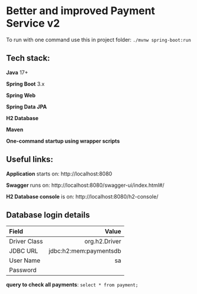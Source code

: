 # Better and improved Payment Service v2

To run with one command use this in project folder: `./mvnw spring-boot:run`

## Tech stack:

**Java** 17+

**Spring Boot** 3.x

**Spring Web**

**Spring Data JPA**

**H2 Database**

**Maven**

**One-command startup using wrapper scripts**

## Useful links:

**Application** starts on: http://localhost:8080

**Swagger** runs on: http://localhost:8080/swagger-ui/index.html#/

**H2 Database console** is on: http://localhost:8080/h2-console/

## Database login details
| Field        |                  Value |
|:-------------|-----------------------:|
| Driver Class |          org.h2.Driver |
| JDBC URL     | jdbc:h2:mem:paymentsdb |
| User Name    |                     sa |
| Password     |                        |

**query to check all payments**: `select * from payment;`